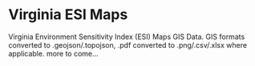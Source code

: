 # Virginia ESI Maps  
Virginia Environment Sensitivity Index (ESI) Maps GIS Data. GIS formats converted to .geojson/.topojson, .pdf converted to .png/.csv/.xlsx where applicable. more to come...
